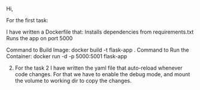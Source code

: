 Hi,

For the first task:

I have written a Dockerfile that:
Installs dependencies from requirements.txt
Runs the app on port 5000

Command to Build Image: docker build -t flask-app .
Command to Run the Container: docker run -d -p 5000:5001 flask-app

2) For the task 2 I have written the yaml file that auto-reload whenever code changes. For that we have to enable the debug mode, and mount the volume to working dir to copy the changes.